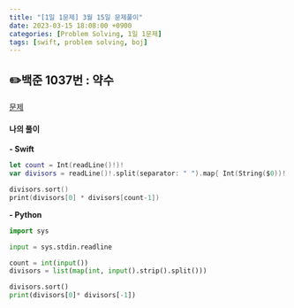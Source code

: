 ```yaml
---
title: "[1일 1문제] 3월 15일 문제풀이"
date: 2023-03-15 18:08:00 +0900
categories: [Problem Solving, 1일 1문제]
tags: [swift, problem solving, boj]
---
```


## ✏️백준 1037번 : 약수
[문제](https://www.acmicpc.net/problem/1037)

#### 나의 풀이
**- Swift**

```swift
let count = Int(readLine()!)!
var divisors = readLine()!.split(separator: " ").map{ Int(String($0))! }

divisors.sort()
print(divisors[0] * divisors[count-1])

```

**- Python**

```python
import sys

input = sys.stdin.readline

count = int(input())
divisors = list(map(int, input().strip().split()))

divisors.sort()
print(divisors[0]* divisors[-1])
```
